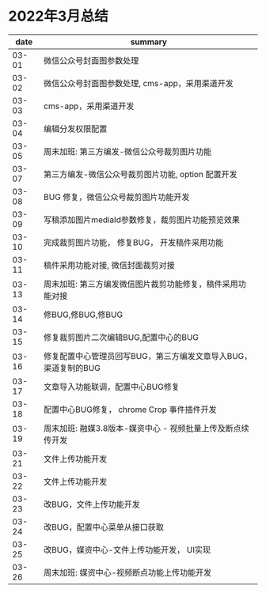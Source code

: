 # 2022年3月总结

|date|summary|
| - | - |
|03-01| 微信公众号封面图参数处理|
|03-02| 微信公众号封面图参数处理, cms-app，采用渠道开发|
|03-03| cms-app，采用渠道开发|
|03-04| 编辑分发权限配置|
|03-05| 周末加班: 第三方编发-微信公众号裁剪图片功能|
|03-07| 第三方编发-微信公众号裁剪图片功能, option 配置开发|
|03-08| BUG 修复，微信公众号裁剪图片功能开发|
|03-09| 写稿添加图片mediaId参数修复，裁剪图片功能预览效果|
|03-10| 完成裁剪图片功能， 修复BUG， 开发稿件采用功能|
|03-11| 稿件采用功能对接, 微信封面裁剪对接|
|03-13| 周末加班: 第三方编发微信图片裁剪功能修复，稿件采用功能对接|
|03-14| 修BUG,修BUG,修BUG|
|03-15| 修复裁剪图片二次编辑BUG,配置中心的BUG|
|03-16| 修复配置中心管理员回写BUG，第三方编发文章导入BUG， 渠道复制的BUG|
|03-17| 文章导入功能联调，配置中心BUG修复|
|03-18| 配置中心BUG修复， chrome Crop 事件插件开发|
|03-19| 周末加班: 融媒3.8版本-媒资中心 - 视频批量上传及断点续传开发|
|03-21| 文件上传功能开发|
|03-22| 文件上传功能开发|
|03-23| 改BUG，文件上传功能开发|
|03-24| 改BUG，配置中心菜单从接口获取|
|03-25| 改BUG，媒资中心-文件上传功能开发， UI实现|
|03-26| 周末加班: 媒资中心-视频断点功能上传功能开发|